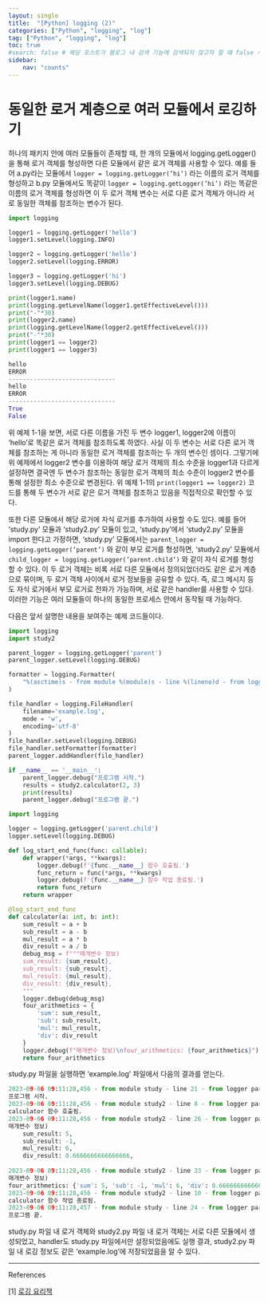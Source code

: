 ```yaml
---
layout: single
title:  "[Python] logging (2)"
categories: ["Python", "logging", "log"]
tag: ["Python", "logging", "log"]
toc: true
#search: false # 해당 포스트가 블로그 내 검색 기능에 검색되지 않고자 할 때 false 사용.
sidebar:
    nav: "counts"
---
```

# 동일한 로거 계층으로 여러 모듈에서 로깅하기

하나의 패키지 안에 여러 모듈들이 존재할 때, 한 개의 모듈에서 logging.getLogger()을 통해 로거 객체를 형성하면 다른 모듈에서 같은 로거 객체를 사용할 수 있다. 예를 들어 a.py라는 모듈에서 `logger = logging.getLogger(’hi’)` 라는 이름의 로거 객체를 형성하고 b.py 모듈에서도 똑같이 `logger = logging.getLogger(’hi’)` 라는 똑같은 이름의 로거 객체를 형성하면 이 두 로거 객체 변수는 서로 다른 로거 객체가 아니라 서로 동일한 객체를 참조하는 변수가 된다. 

```python
import logging

logger1 = logging.getLogger('hello')
logger1.setLevel(logging.INFO)

logger2 = logging.getLogger('hello')
logger2.setLevel(logging.ERROR)

logger3 = logging.getLogger('hi')
logger3.setLevel(logging.DEBUG)

print(logger1.name)
print(logging.getLevelName(logger1.getEffectiveLevel()))
print("-"*30)
print(logger2.name)
print(logging.getLevelName(logger2.getEffectiveLevel()))
print("-"*30)
print(logger1 == logger2)
print(logger1 == logger3)
```

```python
hello
ERROR
------------------------------
hello
ERROR
------------------------------
True
False
```

위 예제 1-1을 보면, 서로 다른 이름을 가진 두 변수 logger1, logger2에 이름이 ‘hello’로 똑같은 로거 객체를 참조하도록 하였다. 사실 이 두 변수는 서로 다른 로거 객체를 참조하는 게 아니라 동일한 로거 객체를 참조하는 두 개의 변수인 셈이다. 그렇기에 위 예제에서 logger2 변수를 이용하여 해당 로거 객체의 최소 수준을 logger1과 다르게 설정하면 결국엔 두 변수가 참조하는 동일한 로거 객체의 최소 수준이 logger2 변수를 통해 설정한 최소 수준으로 변경된다. 위 예제 1-1의 `print(logger1 == logger2)` 코드를 통해 두 변수가 서로 같은 로거 객체를 참조하고 있음을 직접적으로 확인할 수 있다. 

또한 다른 모듈에서 해당 로거에 자식 로거를 추가하여 사용할 수도 있다. 예를 들어 ‘study.py’ 모듈과 ‘study2.py’ 모듈이 있고, ‘study.py’에서 ‘study2.py’ 모듈을 import 한다고 가정하면, ‘study.py’ 모듈에서는 `parent_logger = logging.getLogger(’parent’)` 와 같이 부모 로거를 형성하면, ‘study2.py’ 모듈에서 `child_logger = logging.getLogger(’parent.child’)` 와 같이 자식 로거를 형성할 수 있다. 이 두 로거 객체는 비록 서로 다른 모듈에서 정의되었더라도 같은 로거 계층으로 묶이며, 두 로거 객체 사이에서 로거 정보들을 공유할 수 있다. 즉, 로그 메시지 등도 자식 로거에서 부모 로거로 전파가 가능하며, 서로 같은 handler를 사용할 수 있다. 이러한 기능은 여러 모듈들이 하나의 동일한 프로세스 안에서 동작될 때 가능하다. 

다음은 앞서 설명한 내용을 보여주는 예제 코드들이다. 

```python
import logging
import study2

parent_logger = logging.getLogger('parent')
parent_logger.setLevel(logging.DEBUG)

formatter = logging.Formatter(
    "%(asctime)s - from module %(module)s - line %(lineno)d - from logger %(name)s - %(levelname)s:\n%(message)s"
)

file_handler = logging.FileHandler(
    filename='example.log',
    mode = 'w',
    encoding='utf-8'
)
file_handler.setLevel(logging.DEBUG)
file_handler.setFormatter(formatter)
parent_logger.addHandler(file_handler)

if __name__ == '__main__':
    parent_logger.debug("프로그램 시작.")
    results = study2.calculator(2, 3)
    print(results)
    parent_logger.debug("프로그램 끝.")
```

```python
import logging

logger = logging.getLogger('parent.child')
logger.setLevel(logging.DEBUG)

def log_start_end_func(func: callable):
    def wrapper(*args, **kwargs):
        logger.debug(f'{func.__name__} 함수 호출됨.')
        func_return = func(*args, **kwargs)
        logger.debug(f'{func.__name__} 함수 작업 종료됨.')
        return func_return
    return wrapper

@log_start_end_func
def calculator(a: int, b: int):
    sum_result = a + b
    sub_result = a - b
    mul_result = a * b
    div_result = a / b
    debug_msg = f"""매개변수 정보)
    sum_result: {sum_result},
    sub_result: {sub_result},
    mul_result: {mul_result},
    div_result: {div_result},
    """
    logger.debug(debug_msg)
    four_arithmetics = {
        'sum': sum_result,
        'sub': sub_result,
        'mul': mul_result,
        'div': div_result
    }
    logger.debug(f"매개변수 정보)\nfour_arithmetics: {four_arithmetics}")
    return four_arithmetics

```

study.py 파일을 실행하면 ‘example.log’ 파일에서 다음의 결과를 얻는다. 

```python
2023-09-06 09:11:28,456 - from module study - line 21 - from logger parent - DEBUG:
프로그램 시작.
2023-09-06 09:11:28,456 - from module study2 - line 8 - from logger parent.child - DEBUG:
calculator 함수 호출됨.
2023-09-06 09:11:28,456 - from module study2 - line 26 - from logger parent.child - DEBUG:
매개변수 정보)
    sum_result: 5,
    sub_result: -1,
    mul_result: 6,
    div_result: 0.6666666666666666,
    
2023-09-06 09:11:28,456 - from module study2 - line 33 - from logger parent.child - DEBUG:
매개변수 정보)
four_arithmetics: {'sum': 5, 'sub': -1, 'mul': 6, 'div': 0.6666666666666666}
2023-09-06 09:11:28,456 - from module study2 - line 10 - from logger parent.child - DEBUG:
calculator 함수 작업 종료됨.
2023-09-06 09:11:28,457 - from module study - line 24 - from logger parent - DEBUG:
프로그램 끝.
```

study.py 파일 내 로거 객체와 study2.py 파일 내 로거 객체는 서로 다른 모듈에서 생성되었고, handler도 study.py 파일에서만 설정되었음에도 실행 결과, study2.py 파일 내 로깅 정보도 같은 ‘example.log’에 저장되었음을 알 수 있다. 

---

References

[1] [로깅 요리책](https://docs.python.org/ko/3/howto/logging-cookbook.html#using-logging-in-multiple-modules)